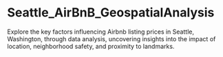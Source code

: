 # Seattle_AirBnB_GeospatialAnalysis
Explore the key factors influencing Airbnb listing prices in Seattle, Washington, through data analysis, uncovering insights into the impact of location, neighborhood safety, and proximity to landmarks.
